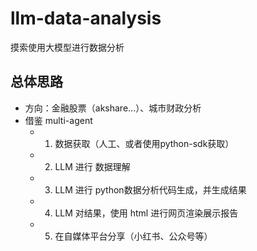 # llm-data-analysis
摸索使用大模型进行数据分析

## 总体思路
- 方向：金融股票（akshare...）、城市财政分析
- 借鉴 multi-agent
    - 1. 数据获取（人工、或者使用python-sdk获取）
    - 2. LLM 进行 数据理解
    - 3. LLM 进行 python数据分析代码生成，并生成结果
    - 4. LLM 对结果，使用 html 进行网页渲染展示报告
    - 5. 在自媒体平台分享（小红书、公众号等）
